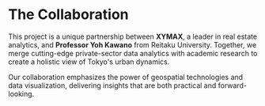 # The Collaboration

This project is a unique partnership between **XYMAX**, a leader in real estate analytics, and **Professor Yoh Kawano** from Reitaku University. Together, we merge cutting-edge private-sector data analytics with academic research to create a holistic view of Tokyo's urban dynamics.

Our collaboration emphasizes the power of geospatial technologies and data visualization, delivering insights that are both practical and forward-looking.